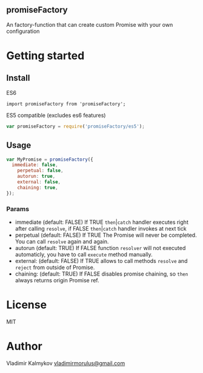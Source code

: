 promiseFactory
--
An factory-function that can create custom Promise with your own configuration

# Getting started

## Install
ES6
```
import promiseFactory from 'promiseFactory';
```
ES5 compatible (excludes es6 features)
```js
var promiseFactory = require('promiseFactory/es5');
```

## Usage
```js
var MyPromise = promiseFactory({
  immediate: false, 
	perpetual: false, 
	autorun: true, 
	external: false, 
	chaining: true,
});
```

### Params
- immediate (default: FALSE) If TRUE `then`|`catch` handler executes right after calling `resolve`, if FALSE `then`|`catch` handler invokes at next tick
- perpetual (default: FALSE) If TRUE The Promise will never be completed. You can call `resolve` again and again.
- autorun (default: TRUE) If FALSE function `resolver` will not executed automaticly, you have to call `execute` method manually.
- external: (default: FALSE) If TRUE allows to call methods `resolve` and `reject` from outside of Promise.
- chaining: (default: TRUE) If FALSE disables promise chaining, so `then` always returns origin Promise ref.

# License
MIT

# Author 
Vladimir Kalmykov <vladimirmorulus@gmail.com>
